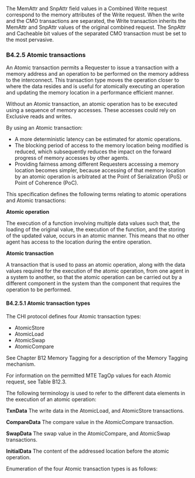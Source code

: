 The MemAttr and SnpAttr field values in a Combined Write request correspond to the memory attributes of the Write request. When the write and the CMO transactions are separated, the Write transaction inherits the MemAttr and SnpAttr values of the original combined request. The SnpAttr and Cacheable bit values of the separated CMO transaction must be set to the most pervasive.

### B4.2.5 Atomic transactions

An Atomic transaction permits a Requester to issue a transaction with a memory address and an operation to be performed on the memory address to the interconnect. This transaction type moves the operation closer to where the data resides and is useful for atomically executing an operation and updating the memory location in a performance efficient manner.

Without an Atomic transaction, an atomic operation has to be executed using a sequence of memory accesses. These accesses could rely on Exclusive reads and writes.

By using an Atomic transaction:

- A more deterministic latency can be estimated for atomic operations.
- The blocking period of access to the memory location being modified is reduced, which subsequently reduces the impact on the forward progress of memory accesses by other agents.
- Providing fairness among different Requesters accessing a memory location becomes simpler, because accessing of that memory location by an atomic operation is arbitrated at the Point of Serialization (PoS) or Point of Coherence (PoC).

This specification defines the following terms relating to atomic operations and Atomic transactions:

**Atomic operation**

The execution of a function involving multiple data values such that, the loading of the original value, the execution of the function, and the storing of the updated value, occurs in an atomic manner. This means that no other agent has access to the location during the entire operation.

**Atomic transaction**

A transaction that is used to pass an atomic operation, along with the data values required for the execution of the atomic operation, from one agent in a system to another, so that the atomic operation can be carried out by a different component in the system than the component that requires the operation to be performed.

#### B4.2.5.1 Atomic transaction types

The CHI protocol defines four Atomic transaction types:

- AtomicStore
- AtomicLoad
- AtomicSwap
- AtomicCompare

See Chapter B12 Memory Tagging for a description of the Memory Tagging mechanism.

For information on the permitted MTE TagOp values for each Atomic request, see Table B12.3.

The following terminology is used to refer to the different data elements in the execution of an atomic operation:

**TxnData** The write data in the AtomicLoad, and AtomicStore transactions.

**CompareData** The compare value in the AtomicCompare transaction.

**SwapData** The swap value in the AtomicCompare, and AtomicSwap transactions.

**InitialData** The content of the addressed location before the atomic operation.

Enumeration of the four Atomic transaction types is as follows: